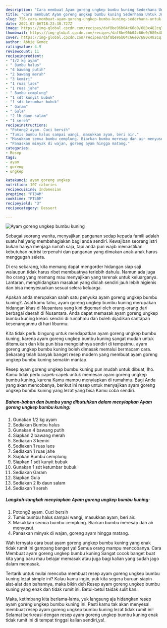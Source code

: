 ```yaml
---
description: "Cara membuat Ayam goreng ungkep bumbu kuning Sederhana Untuk Jualan"
title: "Cara membuat Ayam goreng ungkep bumbu kuning Sederhana Untuk Jualan"
slug: 726-cara-membuat-ayam-goreng-ungkep-bumbu-kuning-sederhana-untuk-jualan
date: 2021-07-06T18:23:38.727Z
image: https://img-global.cpcdn.com/recipes/daf8be96b04c66e0/680x482cq70/ayam-goreng-ungkep-bumbu-kuning-foto-resep-utama.jpg
thumbnail: https://img-global.cpcdn.com/recipes/daf8be96b04c66e0/680x482cq70/ayam-goreng-ungkep-bumbu-kuning-foto-resep-utama.jpg
cover: https://img-global.cpcdn.com/recipes/daf8be96b04c66e0/680x482cq70/ayam-goreng-ungkep-bumbu-kuning-foto-resep-utama.jpg
author: Abbie Gomez
ratingvalue: 4.9
reviewcount: 11
recipeingredient:
- "1/2 kg ayam"
- " Bumbu halus"
- "4 bawang putih"
- "2 bawang merah"
- "3 kemiri"
- "1 ruas laos"
- "1 ruas jahe"
- " Bumbu cemplung"
- "1 sdt kunyit bubuk"
- "1 sdt ketumbar bubuk"
- " Garam"
- " Gula"
- "2 lb daun salam"
- "1 sereh"
recipeinstructions:
- "Potong2 ayam. Cuci bersih"
- "Tumis bumbu halus sampai wangi, masukkan ayam, beri air."
- "Masukkan semua bumbu cemplung. Biarkan bumbu meresap dan air menyusut."
- "Panaskan minyak di wajan, goreng ayam hingga matang."
categories:
- Resep
tags:
- ayam
- goreng
- ungkep

katakunci: ayam goreng ungkep 
nutrition: 107 calories
recipecuisine: Indonesian
preptime: "PT34M"
cooktime: "PT40M"
recipeyield: "3"
recipecategory: Dessert

---
```



![Ayam goreng ungkep bumbu kuning](https://img-global.cpcdn.com/recipes/daf8be96b04c66e0/680x482cq70/ayam-goreng-ungkep-bumbu-kuning-foto-resep-utama.jpg)

Sebagai seorang wanita, menyajikan panganan sedap kepada famili adalah suatu hal yang membahagiakan bagi anda sendiri. Kewajiban seorang istri bukan hanya menjaga rumah saja, tapi anda pun wajib memastikan kebutuhan nutrisi terpenuhi dan panganan yang dimakan anak-anak harus menggugah selera.

Di era  sekarang, kita memang dapat mengorder hidangan siap saji walaupun tidak harus ribet membuatnya terlebih dahulu. Namun ada juga lho orang yang memang mau menyajikan yang terenak untuk keluarganya. Lantaran, menghidangkan masakan yang diolah sendiri jauh lebih higienis dan bisa menyesuaikan sesuai selera keluarga. 



Apakah anda merupakan salah satu penyuka ayam goreng ungkep bumbu kuning?. Asal kamu tahu, ayam goreng ungkep bumbu kuning merupakan hidangan khas di Nusantara yang kini digemari oleh orang-orang dari berbagai daerah di Nusantara. Anda dapat memasak ayam goreng ungkep bumbu kuning kreasi sendiri di rumahmu dan boleh dijadikan santapan kesenanganmu di hari liburmu.

Kita tidak perlu bingung untuk mendapatkan ayam goreng ungkep bumbu kuning, karena ayam goreng ungkep bumbu kuning sangat mudah untuk ditemukan dan kita pun bisa mengolahnya sendiri di tempatmu. ayam goreng ungkep bumbu kuning boleh dimasak memalui bermacam cara. Sekarang telah banyak banget resep modern yang membuat ayam goreng ungkep bumbu kuning semakin mantap.

Resep ayam goreng ungkep bumbu kuning pun mudah untuk dibuat, lho. Kamu tidak perlu capek-capek untuk memesan ayam goreng ungkep bumbu kuning, karena Kamu mampu menyiapkan di rumahmu. Bagi Anda yang akan mencobanya, berikut ini resep untuk menyajikan ayam goreng ungkep bumbu kuning yang lezat yang bisa Kamu coba sendiri.

<!--inarticleads1-->

##### Bahan-bahan dan bumbu yang dibutuhkan dalam menyiapkan Ayam goreng ungkep bumbu kuning:

1. Gunakan 1/2 kg ayam
1. Sediakan  Bumbu halus
1. Gunakan 4 bawang putih
1. Siapkan 2 bawang merah
1. Sediakan 3 kemiri
1. Sediakan 1 ruas laos
1. Sediakan 1 ruas jahe
1. Siapkan  Bumbu cemplung
1. Siapkan 1 sdt kunyit bubuk
1. Gunakan 1 sdt ketumbar bubuk
1. Sediakan  Garam
1. Siapkan  Gula
1. Sediakan 2 lb daun salam
1. Sediakan 1 sereh




<!--inarticleads2-->

##### Langkah-langkah menyiapkan Ayam goreng ungkep bumbu kuning:

1. Potong2 ayam. Cuci bersih
1. Tumis bumbu halus sampai wangi, masukkan ayam, beri air.
1. Masukkan semua bumbu cemplung. Biarkan bumbu meresap dan air menyusut.
1. Panaskan minyak di wajan, goreng ayam hingga matang.




Wah ternyata cara buat ayam goreng ungkep bumbu kuning yang enak tidak rumit ini gampang banget ya! Semua orang mampu mencobanya. Cara Membuat ayam goreng ungkep bumbu kuning Sangat cocok banget buat kita yang baru mau belajar memasak atau juga bagi kalian yang sudah jago dalam memasak.

Tertarik untuk mulai mencoba membuat resep ayam goreng ungkep bumbu kuning lezat simple ini? Kalau kamu ingin, yuk kita segera buruan siapin alat-alat dan bahannya, maka bikin deh Resep ayam goreng ungkep bumbu kuning yang enak dan tidak rumit ini. Betul-betul taidak sulit kan. 

Maka, ketimbang kita berlama-lama, yuk langsung aja hidangkan resep ayam goreng ungkep bumbu kuning ini. Pasti kamu tak akan menyesal membuat resep ayam goreng ungkep bumbu kuning lezat tidak rumit ini! Selamat berkreasi dengan resep ayam goreng ungkep bumbu kuning enak tidak rumit ini di tempat tinggal kalian sendiri,ya!.

